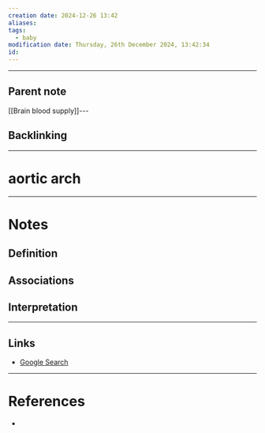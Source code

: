 ```yaml
---
creation date: 2024-12-26 13:42
aliases: 
tags:
  - baby
modification date: Thursday, 26th December 2024, 13:42:34
id:
---
```

---

## Parent note
[[Brain blood supply]]---
## Backlinking


---
# aortic arch


---
# Notes

## Definition

## Associations

## Interpretation

---
## Links
- [Google Search](https://www.google.com/search?q=aortic+arch)

---
# References
+ 